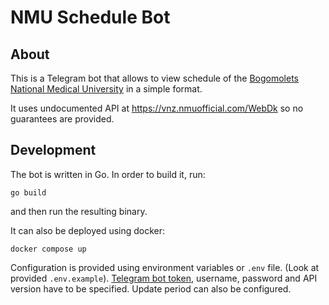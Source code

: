 # NMU Schedule Bot

## About
This is a Telegram bot that allows to view schedule
of the [Bogomolets National Medical University](https://en.wikipedia.org/wiki/Bogomolets_National_Medical_University)
in a simple format.

It uses undocumented API at https://vnz.nmuofficial.com/WebDk so no guarantees are provided.

## Development

The bot is written in Go. In order to build it, run:
```shell
go build
```
and then run the resulting binary.

It can also be deployed using docker:
```shell
docker compose up
```

Configuration is provided using environment variables or `.env` file. (Look at provided `.env.example`).
[Telegram bot token](https://core.telegram.org/bots/tutorial), username, password and API version have to be specified.
Update period can also be configured.
